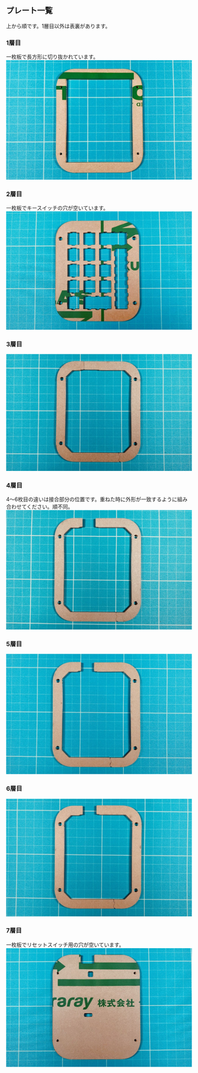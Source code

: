 ## プレート一覧
上から順です。1層目以外は表裏があります。  
### 1層目
一枚板で長方形に切り抜かれています。  
![](img/IMG_8779.jpeg)
### 2層目
一枚板でキースイッチの穴が空いています。  
![](img/IMG_8784.jpeg)
### 3層目
![](img/IMG_8785.jpeg)
### 4層目
4〜6枚目の違いは接合部分の位置です。重ねた時に外形が一致するように組み合わせてください。順不同。  
![](img/IMG_8786.jpeg)
### 5層目
![](img/IMG_8787.jpeg)
### 6層目
![](img/IMG_8789.jpeg)
### 7層目
一枚板でリセットスイッチ用の穴が空いています。  
![](img/IMG_8792.jpeg)
